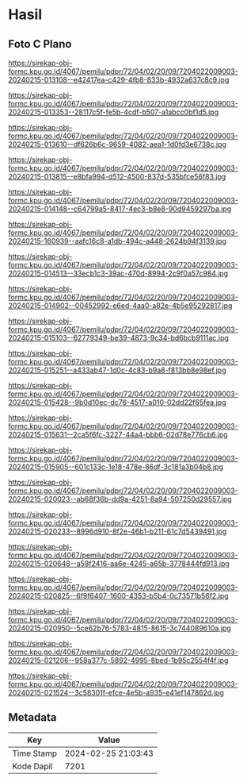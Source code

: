 # Hasil

## Foto C Plano

https://sirekap-obj-formc.kpu.go.id/4067/pemilu/pdpr/72/04/02/20/09/7204022009003-20240215-013108--e42417ea-c429-4fb8-833b-4932a637c8c9.jpg

https://sirekap-obj-formc.kpu.go.id/4067/pemilu/pdpr/72/04/02/20/09/7204022009003-20240215-013353--28117c5f-fe5b-4cdf-b507-a1abcc0bf1d5.jpg

https://sirekap-obj-formc.kpu.go.id/4067/pemilu/pdpr/72/04/02/20/09/7204022009003-20240215-013610--df626b6c-9659-4082-aea1-1d0fd3e6738c.jpg

https://sirekap-obj-formc.kpu.go.id/4067/pemilu/pdpr/72/04/02/20/09/7204022009003-20240215-013815--e8bfa994-d512-4500-837d-535bfce56f83.jpg

https://sirekap-obj-formc.kpu.go.id/4067/pemilu/pdpr/72/04/02/20/09/7204022009003-20240215-014148--c64799a5-8417-4ec3-b8e8-90d9459297ba.jpg

https://sirekap-obj-formc.kpu.go.id/4067/pemilu/pdpr/72/04/02/20/09/7204022009003-20240215-160939--aafc16c8-a1db-494c-a448-2624b94f3139.jpg

https://sirekap-obj-formc.kpu.go.id/4067/pemilu/pdpr/72/04/02/20/09/7204022009003-20240215-014513--33ecb1c3-39ac-470d-8994-2c9f0a57c984.jpg

https://sirekap-obj-formc.kpu.go.id/4067/pemilu/pdpr/72/04/02/20/09/7204022009003-20240215-014902--00452992-e6ed-4aa0-a82e-4b5e95292817.jpg

https://sirekap-obj-formc.kpu.go.id/4067/pemilu/pdpr/72/04/02/20/09/7204022009003-20240215-015103--62779349-be39-4873-9c34-bd6bcb9111ac.jpg

https://sirekap-obj-formc.kpu.go.id/4067/pemilu/pdpr/72/04/02/20/09/7204022009003-20240215-015251--a433ab47-1d0c-4c83-b9a8-f813bb8e98ef.jpg

https://sirekap-obj-formc.kpu.go.id/4067/pemilu/pdpr/72/04/02/20/09/7204022009003-20240215-015428--9b0d10ec-dc76-4517-a010-02dd22f65fea.jpg

https://sirekap-obj-formc.kpu.go.id/4067/pemilu/pdpr/72/04/02/20/09/7204022009003-20240215-015631--2ca5f6fc-3227-44a4-bbb6-02d78e776cb6.jpg

https://sirekap-obj-formc.kpu.go.id/4067/pemilu/pdpr/72/04/02/20/09/7204022009003-20240215-015905--601c133c-1e18-478e-86df-3c181a3b04b8.jpg

https://sirekap-obj-formc.kpu.go.id/4067/pemilu/pdpr/72/04/02/20/09/7204022009003-20240215-020023--ab68f36b-dd9a-4251-8a94-507250d29557.jpg

https://sirekap-obj-formc.kpu.go.id/4067/pemilu/pdpr/72/04/02/20/09/7204022009003-20240215-020233--8996d910-8f2e-46b1-b211-61c7d5439491.jpg

https://sirekap-obj-formc.kpu.go.id/4067/pemilu/pdpr/72/04/02/20/09/7204022009003-20240215-020648--a58f2416-aa6e-4245-a65b-3778444fd913.jpg

https://sirekap-obj-formc.kpu.go.id/4067/pemilu/pdpr/72/04/02/20/09/7204022009003-20240215-020825--6f9f6407-1600-4353-b5b4-0c73571b56f2.jpg

https://sirekap-obj-formc.kpu.go.id/4067/pemilu/pdpr/72/04/02/20/09/7204022009003-20240215-020950--5ce62b76-5783-4815-8615-3c744089610a.jpg

https://sirekap-obj-formc.kpu.go.id/4067/pemilu/pdpr/72/04/02/20/09/7204022009003-20240215-021206--958a377c-5892-4995-8bed-1b95c2554f4f.jpg

https://sirekap-obj-formc.kpu.go.id/4067/pemilu/pdpr/72/04/02/20/09/7204022009003-20240215-021524--3c58301f-efce-4e5b-a935-e41ef147862d.jpg


## Metadata

| Key        | Value               |
| ---------- | ------------------- |
| Time Stamp | 2024-02-25 21:03:43 |
| Kode Dapil | 7201                |



